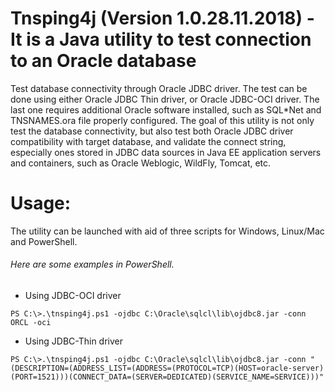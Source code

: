 # Tnsping4j (Version 1.0.28.11.2018) - It is a Java utility to test connection to an Oracle database

Test database connectivity through Oracle JDBC driver. The test can be done using
either Oracle JDBC Thin driver, or Oracle JDBC-OCI driver. The last one requires additional
Oracle software installed, such as SQL*Net and TNSNAMES.ora file properly configured. 
The goal of this utility is not only test the database connectivity, but also test both Oracle JDBC driver 
compatibility with target database, and validate the connect string, especially ones stored in JDBC data 
sources in Java EE application servers and containers, such as Oracle Weblogic, WildFly, Tomcat, etc.

# Usage:

The utility can be launched with aid of three scripts for Windows, Linux/Mac and PowerShell. 

###### Here are some examples in PowerShell.

- Using JDBC-OCI driver
```
PS C:\>.\tnsping4j.ps1 -ojdbc C:\Oracle\sqlcl\lib\ojdbc8.jar -conn ORCL -oci
```

- Using JDBC-Thin driver
```
PS C:\>.\tnsping4j.ps1 -ojdbc C:\Oracle\sqlcl\lib\ojdbc8.jar -conn "(DESCRIPTION=(ADDRESS_LIST=(ADDRESS=(PROTOCOL=TCP)(HOST=oracle-server)(PORT=1521)))(CONNECT_DATA=(SERVER=DEDICATED)(SERVICE_NAME=SERVICE)))"
```

